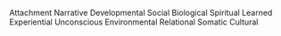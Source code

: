 Attachment Narrative
Developmental
Social
Biological
Spiritual
Learned
Experiential
Unconscious
Environmental
Relational
Somatic
Cultural